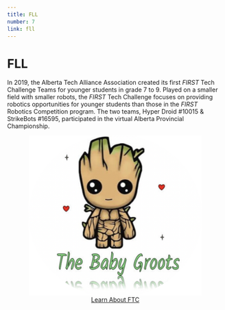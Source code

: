 ```yaml
---
title: FLL
number: 7
link: fll
---
```

<div class="col-md-8">
    <h1>FLL</h1>
	<p>In 2019, the Alberta Tech Alliance Association created its first <i>FIRST</i> Tech Challenge Teams for younger students in grade 7 to 9. Played on a smaller field with smaller robots, the <i>FIRST</i> Tech Challenge focuses on providing robotics opportunities for younger students than those in the <i>FIRST</i> Robotics Competition program. The two teams, Hyper Droid #10015 & StrikeBots #16595, participated in the virtual Alberta Provincial Championship.

</p>
</div>
<div class="col-md-4" style="justify-content: center; display: flex; align-items: center;">
    <img class="img-fluid" style="width: 80%" src="/resources/img/baby_groot.png">
</div>
<div style="text-align: center; margin-top: 1px" class="col-12">
    <a class="fllButton" href="/firsttechchallenge">Learn About FTC</a>
</div>
